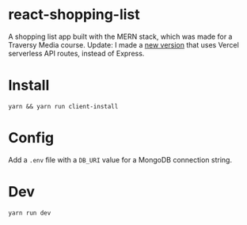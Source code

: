 # react-shopping-list

A shopping list app built with the MERN stack, which was made for a Traversy Media course. Update: I made a [new version](https://github.com/claudiorivera/shopping-list) that uses Vercel serverless API routes, instead of Express.

# Install

`yarn && yarn run client-install`

# Config

Add a `.env` file with a `DB_URI` value for a MongoDB connection string.

# Dev

`yarn run dev`
